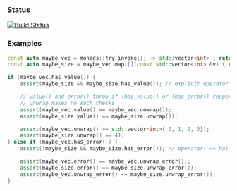 ### Status

[![Build Status](https://travis-ci.com/Gregory-Meyer/monads-cxx.svg?branch=master)](https://travis-ci.com/Gregory-Meyer/monads-cxx)

### Examples

```c++
const auto maybe_vec = monads::try_invoke([] -> std::vector<int> { return { 0, 1, 2, 3 }; });
const auto maybe_size = maybe_vec.map([](const std::vector<int> &v) { return v.size() });

if (maybe_vec.has_value()) {
    assert(maybe_size && maybe_size.has_value()); // explicit operator bool == has_value()

    // value() and error() throw if !has_value() or !has_error() respectively
    // unwrap makes no such checks
    assert(maybe_vec.value() == maybe_vec.unwrap());
    assert(maybe_size.value() == maybe_size.unwrap());

    assert(maybe_vec.unwrap() == std::vector<int>{ 0, 1, 2, 3});
    assert(maybe_size.unwrap() == 4);
} else if (maybe_vec.has_error()) {
    assert(!maybe_size && maybe_size.has_error()); // operator! == has_error()

    assert(maybe_vec.error() == maybe_vec.unwrap_error());
    assert(maybe_size.error() == maybe_size.unwrap_error());
    assert(maybe_vec.unwrap_error() == maybe_size.unwrap_error());
}
```
